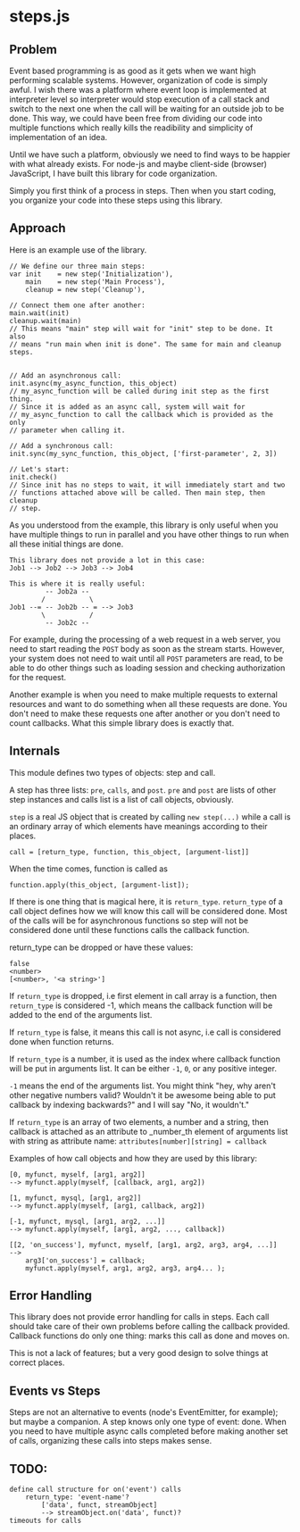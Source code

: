 # steps.js

## Problem
Event based programming is as good as it gets when we want high performing
scalable systems. However, organization of code is simply awful. I wish there
was a platform where event loop is implemented at interpreter level so
interpreter would stop execution of a call stack and switch to the next one when
the call will be waiting for an outside job to be done. This way, we could have
been free from dividing our code into multiple functions which really kills the
readibility and simplicity of implementation of an idea.

Until we have such a platform, obviously we need to find ways to be happier with
what already exists. For node-js and maybe client-side (browser) JavaScript, I
have built this library for code organization.

Simply you first think of a process in steps. Then when you start coding, you
organize your code into these steps using this library.

## Approach
Here is an example use of the library.

	// We define our three main steps:
	var init 	= new step('Initialization'),
		main 	= new step('Main Process'),
		cleanup	= new step('Cleanup'),

	// Connect them one after another:
	main.wait(init)
	cleanup.wait(main)
	// This means "main" step will wait for "init" step to be done. It also
	// means "run main when init is done". The same for main and cleanup steps.


	// Add an asynchronous call:
	init.async(my_async_function, this_object)
	// my_async_function will be called during init step as the first thing.
	// Since it is added as an async call, system will wait for
	// my_async_function to call the callback which is provided as the only
	// parameter when calling it.

	// Add a synchronous call:
	init.sync(my_sync_function, this_object, ['first-parameter', 2, 3])

	// Let's start:
	init.check()
	// Since init has no steps to wait, it will immediately start and two
	// functions attached above will be called. Then main step, then cleanup
	// step.

As you understood from the example, this library is only useful when you have
multiple things to run in parallel and you have other things to run when all
these initial things are done.

	This library does not provide a lot in this case:
	Job1 --> Job2 --> Job3 --> Job4

	This is where it is really useful:
			 -- Job2a --
			/			\
	Job1 --= -- Job2b -- = --> Job3
			\			/
			 -- Job2c --

For example, during the processing of a web request in a web server, you need to
start reading the `POST` body as soon as the stream starts. However, your system
does not need to wait until all `POST` parameters are read, to be able to do
other things such as loading session and checking authorization for the request.

Another example is when you need to make multiple requests to external resources
and want to do something when all these requests are done. You don't need to
make these requests one after another or you don't need to count callbacks. What
this simple library does is exactly that.

## Internals
This module defines two types of objects: step and call.

A step has three lists: `pre`, `calls`, and `post`. `pre` and `post` are lists
of other step instances and calls list is a list of call objects, obviously.

`step` is a real JS object that is created by calling `new step(...)` while a
call is an ordinary array of which elements have meanings according to their
places.

	call = [return_type, function, this_object, [argument-list]]

When the time comes, function is called as

	function.apply(this_object, [argument-list]);

If there is one thing that is magical here, it is `return_type`. `return_type`
of a call object defines how we will know this call will be considered done.
Most of the calls will be for asynchronous functions so step will not be
considered done until these functions calls the callback function.

return_type can be dropped or have these values:

	false
	<number>
	[<number>, '<a string>']

If `return_type` is dropped, i.e first element in call array is a function, then
`return_type` is considered -1, which means the callback function will be added
to the end of the arguments list.

If `return_type` is false, it means this call is not async, i.e call is
considered done when function returns.

If `return_type` is a number, it is used as the index where callback function
will be put in arguments list. It can be either `-1`, `0`, or any positive
integer.

`-1` means the end of the arguments list. You might think "hey, why aren't other
negative numbers valid? Wouldn't it be awesome being able to put callback by
indexing backwards?" and I will say "No, it wouldn't."

If `return_type` is an array of two elements, a number and a string, then
callback is attached as an attribute to _number_th element of arguments list
with string as attribute name: `attributes[number][string] = callback`

Examples of how call objects and how they are used by this library:

	[0, myfunct, myself, [arg1, arg2]]
	--> myfunct.apply(myself, [callback, arg1, arg2])

	[1, myfunct, mysql, [arg1, arg2]]
	--> myfunct.apply(myself, [arg1, callback, arg2])

	[-1, myfunct, mysql, [arg1, arg2, ...]]
	--> myfunct.apply(myself, [arg1, arg2, ..., callback])

	[[2, 'on_success'], myfunct, myself, [arg1, arg2, arg3, arg4, ...]]
	-->
		arg3['on_success'] = callback;
		myfunct.apply(myself, arg1, arg2, arg3, arg4... );


## Error Handling
This library does not provide error handling for calls in steps. Each call
should take care of their own problems before calling the callback provided.
Callback functions do only one thing: marks this call as done and moves on.

This is not a lack of features; but a very good design to solve things at
correct places.

## Events vs Steps
Steps are not an alternative to events (node's EventEmitter, for example); but
maybe a companion. A step knows only one type of event: done. When you need to
have multiple async calls completed before making another set of calls,
organizing these calls into steps makes sense.

## TODO:

	define call structure for on('event') calls
		return_type: 'event-name'?
			['data', funct, streamObject]
			--> streamObject.on('data', funct)?
	timeouts for calls


